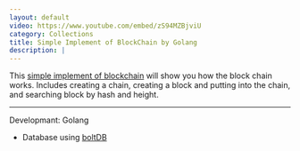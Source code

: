 ```yaml
---
layout: default
video: https://www.youtube.com/embed/zS94MZBjviU
category: Collections
title: Simple Implement of BlockChain by Golang
description: |
---
```

This [simple implement of blockchain](https://github.com/M1stI4orK7U8y/blockchainImpl) will show you how the block chain works. Includes creating a chain, creating a block and putting into the chain, and searching block by hash and height.

--------------------------------------------------------------------
Developmant: Golang
* Database using [boltDB](https://github.com/boltdb/bolt)  